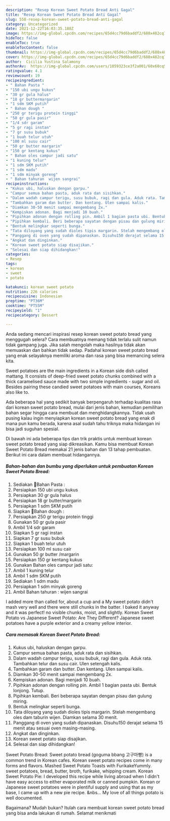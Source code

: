 ```yaml
---
description: "Resep Korean Sweet Potato Bread Anti Gagal"
title: "Resep Korean Sweet Potato Bread Anti Gagal"
slug: 558-resep-korean-sweet-potato-bread-anti-gagal
category: Uncategorized
date: 2021-12-22T16:03:35.188Z
image: https://img-global.cpcdn.com/recipes/65d4cc79d6baddf2/680x482cq70/korean-sweet-potato-bread-foto-resep-utama.jpg
hideToc: false
enableToc: true
enableTocContent: false
thumbnail: https://img-global.cpcdn.com/recipes/65d4cc79d6baddf2/680x482cq70/korean-sweet-potato-bread-foto-resep-utama.jpg
cover: https://img-global.cpcdn.com/recipes/65d4cc79d6baddf2/680x482cq70/korean-sweet-potato-bread-foto-resep-utama.jpg
author:  Cicilia Yustina Salamony
authorAv:  https://img-global.cpcdn.com/users/1059323ce3f2a001/60x60cq50/avatar.jpg
ratingvalue: 4.1
reviewcount: 19
recipeingredient:
- " Bahan Pasta "
- "150 ubi ungu kukus"
- "30 gr gula halus"
- "18 gr buttermargarin"
- "1 sdm SKM putih"
- " Bahan dough "
- "250 gr terigu protein tinggi"
- "50 gr gula pasir"
- "1/4 sdr garam"
- "5 gr ragi instan"
- "7 gr susu bubuk"
- "1 buah telur utuh"
- "100 ml susu cair"
- "50 gr butter margarin"
- "150 gr kentang kukus"
- " Bahan oles campur jadi satu"
- "1 kuning telur"
- "1 sdm SKM putih"
- "1 sdm madu"
- "1 sdm minyak goreng"
- " Bahan tahuran  wijen sangrai"
recipeinstructions:
- "Kukus ubi, haluskan dengan garpu."
- "Campur semua bahan pasta, aduk rata dan sisihkan."
- "Dalam wadah campur terigu, susu bubuk, ragi dan gula. Aduk rata. Tambahkan telur dan susu cair. Ulen setengah kalis."
- "Tambahkan garam dan butter. Dan kentang. Ulen sampai kalis."
- "Diamkan 30-50 menit sampai mengembang 2x."
- "Kempiskan adonan. Bagi menjadi 10 buah."
- "Pipihkan adonan dengan rolling pin. Ambil 1 bagian pasta ubi. Bentuk lonjong. Tutup."
- "Pipihkan kembali. Beri beberapa sayatan dengan pisau dan gulung miring."
- "Bentuk melingkar seperti bunga."
- "Tata diloyang yang sudah dioles tipis margarin. Stelah mengembang oles dam taburin wijen. Diamkan selama 30 menit."
- "Panggang di oven yang sudah dipanaskan. Disuhu150 derajat selama 15 menit atau sesuai oven masing-masing."
- "Angkat dan dinginkan."
- "Korean sweet potato siap disajikan."
- "Selesai dan siap dihidangkan!"
categories:
- Resep
tags:
- korean
- sweet
- potato

katakunci: korean sweet potato 
nutrition: 226 calories
recipecuisine: Indonesian
preptime: "PT36M"
cooktime: "PT55M"
recipeyield: "1"
recipecategory: Dessert

---
```



Anda sedang mencari inspirasi resep korean sweet potato bread yang menggugah selera? Cara membuatnya memang tidak terlalu sulit namun tidak gampang juga. Jika salah mengolah maka hasilnya tidak akan memuaskan dan bahkan tidak sedap. Padahal korean sweet potato bread yang enak selayaknya memiliki aroma dan rasa yang bisa memancing selera kita.


Sweet potatoes are the main ingredients in a Korean side dish called mattang. It consists of deep-fried sweet potato chunks combined with a thick caramelised sauce made with two simple ingredients - sugar and oil. Besides pairing these candied sweet potatoes with main courses, Koreans also like to.

Ada beberapa hal yang sedikit banyak berpengaruh terhadap kualitas rasa dari korean sweet potato bread, mulai dari jenis bahan, kemudian pemilihan bahan segar hingga cara membuat dan menghidangkannya. Tidak usah pusing kalau ingin menyiapkan korean sweet potato bread yang enak di mana pun kamu berada, karena asal sudah tahu triknya maka hidangan ini bisa jadi suguhan spesial.


Di bawah ini ada beberapa tips dan trik praktis untuk membuat korean sweet potato bread yang siap dikreasikan. Kamu bisa membuat Korean Sweet Potato Bread memakai 21 jenis bahan dan 13 tahap pembuatan. Berikut ini cara dalam membuat hidangannya.

<!--inarticleads1-->

##### Bahan-bahan dan bumbu yang diperlukan untuk pembuatan Korean Sweet Potato Bread:

1. Sediakan  🍠Bahan Pasta :
1. Persiapkan 150 ubi ungu kukus
1. Persiapkan 30 gr gula halus
1. Persiapkan 18 gr butter/margarin
1. Persiapkan 1 sdm SKM putih
1. Siapkan  🍪Bahan dough :
1. Persiapkan 250 gr terigu protein tinggi
1. Gunakan 50 gr gula pasir
1. Ambil 1/4 sdr garam
1. Siapkan 5 gr ragi instan
1. Siapkan 7 gr susu bubuk
1. Siapkan 1 buah telur utuh
1. Persiapkan 100 ml susu cair
1. Gunakan 50 gr butter /margarin
1. Persiapkan 150 gr kentang kukus
1. Gunakan  Bahan oles campur jadi satu:
1. Ambil 1 kuning telur
1. Ambil 1 sdm SKM putih
1. Sediakan 1 sdm madu
1. Persiapkan 1 sdm minyak goreng
1. Ambil  Bahan tahuran : wijen sangrai


I added more than called for, about a cup and a My sweet potato didn&#39;t mash very well and there were still chunks in the batter. I baked it anyway and it was perfect! no visible chunks, moist, and slightly. Korean Sweet Potato vs Japanese Sweet Potato: Are They Different? Japanese sweet potatoes have a purple exterior and a creamy yellow interior. 

<!--inarticleads2-->

##### Cara memasak Korean Sweet Potato Bread:

1. Kukus ubi, haluskan dengan garpu.
1. Campur semua bahan pasta, aduk rata dan sisihkan.
1. Dalam wadah campur terigu, susu bubuk, ragi dan gula. Aduk rata. Tambahkan telur dan susu cair. Ulen setengah kalis.
1. Tambahkan garam dan butter. Dan kentang. Ulen sampai kalis.
1. Diamkan 30-50 menit sampai mengembang 2x.
1. Kempiskan adonan. Bagi menjadi 10 buah.
1. Pipihkan adonan dengan rolling pin. Ambil 1 bagian pasta ubi. Bentuk lonjong. Tutup.
1. Pipihkan kembali. Beri beberapa sayatan dengan pisau dan gulung miring.
1. Bentuk melingkar seperti bunga.
1. Tata diloyang yang sudah dioles tipis margarin. Stelah mengembang oles dam taburin wijen. Diamkan selama 30 menit.
1. Panggang di oven yang sudah dipanaskan. Disuhu150 derajat selama 15 menit atau sesuai oven masing-masing.
1. Angkat dan dinginkan.
1. Korean sweet potato siap disajikan.
1. Selesai dan siap dihidangkan!

Sweet Potato Bread: Sweet potato bread (goguma bbang 고구마빵) is a common trend in Korean cafes. Korean sweet potato recipes come in many forms and flavors. Mashed Sweet Potato Toasts with FurikakeYummly. sweet potatoes, bread, butter, broth, furikake, whipping cream. Korean Sweet Potato Pie: I developed this recipe while living abroad when I didn&#39;t have easy access to either evaporated milk or canned pumpkin. Korean or Japanese sweet potatoes were in plentiful supply and using that as my base, I came up with a new pie recipe. &amp;nbs… My love of all things potato is well documented. 

Bagaimana? Mudah bukan? Itulah cara membuat korean sweet potato bread yang bisa anda lakukan di rumah. Selamat menikmati

